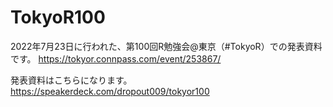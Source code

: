 # TokyoR100

2022年7月23日に行われた、第100回R勉強会@東京（#TokyoR）での発表資料です。
https://tokyor.connpass.com/event/253867/

発表資料はこちらになります。
https://speakerdeck.com/dropout009/tokyor100

